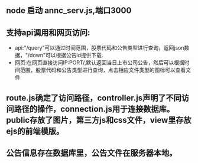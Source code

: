 ## node 启动 annc_serv.js,端口3000
## 支持api调用和网页访问:
* api:"/query"可以通过时间范围，股票代码和公告类型进行查询，返回json数据，"/down"可以根据公告id提供下载.
* 网页:在网页直接访问IP:PORT/,默认返回当日上市公司公告，然后可以根据时间范围，股票代码和公告类型进行查询，点击相应文件类型的图标可以查看文件
## route.js确定了访问路径，controller.js声明了不同访问路径的操作，connection.js用于连接数据库。public存放了图片，第三方js和css文件，view里存放ejs的前端模版。
## 公告信息存在数据库里，公告文件在服务器本地。